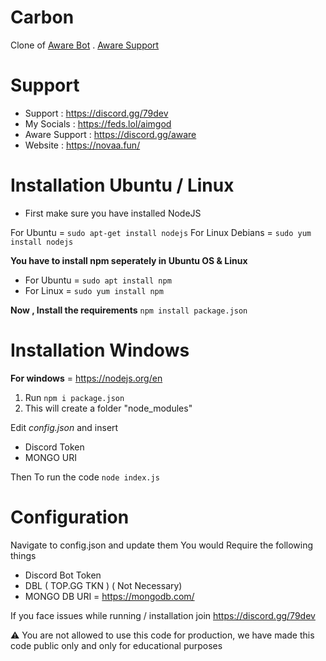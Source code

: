 # Carbon

Clone of [Aware Bot](https://awarebot.pro/invite) . [Aware Support](https://discord.gg/aware)

# Support 

- Support : https://discord.gg/79dev
- My Socials : https://feds.lol/aimgod
- Aware Support : https://discord.gg/aware
- Website : https://novaa.fun/

# Installation Ubuntu / Linux 

- First make sure you have installed NodeJS 

For Ubuntu = ```sudo apt-get install nodejs```
For Linux Debians = ```sudo yum install nodejs``` 

**You have to install npm seperately in Ubuntu OS & Linux**
- For Ubuntu = ```sudo apt install npm```
- For Linux = ```sudo yum install npm```  

**Now , Install the requirements**
```npm install package.json``` 

# Installation Windows

**For windows** = https://nodejs.org/en

1. Run ```npm i package.json```
2. This will create a folder "node_modules"

Edit *config.json* and insert
- Discord Token
- MONGO URI

Then To run the code 
```node index.js``` 

# Configuration 
Navigate to config.json and update them 
You would Require the following things

- Discord Bot Token 
- DBL ( TOP.GG TKN ) ( Not Necessary) 
- MONGO DB URI = https://mongodb.com/

If you face issues while running / installation join https://discord.gg/79dev

⚠️ You are not allowed to use this code for production, we have made this code public only and only for educational purposes 


